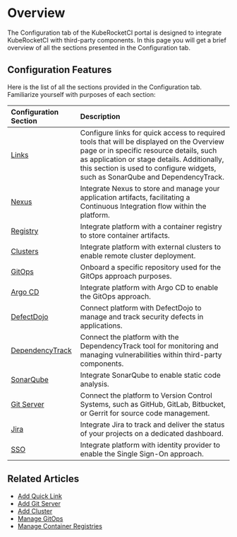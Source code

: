 # Overview

<head>
  <link rel="canonical" href="https://docs.kuberocketci.io/docs/user-guide/configuration-overview/" />
</head>

The Configuration tab of the KubeRocketCI portal is designed to integrate KubeRocketCI with third-party components. In this page you will get a brief overview of all the sections presented in the Configuration tab.

## Configuration Features

Here is the list of all the sections provided in the Configuration tab. Familiarize yourself with purposes of each section:

|Configuration Section|Description|
|:-|:-|
|[Links](quick-links.md)|Configure links for quick access to required tools that will be displayed on the Overview page or in specific resource details, such as application or stage details. Additionally, this section is used to configure widgets, such as SonarQube and DependencyTrack.|
|[Nexus](../operator-guide/artifacts-management/nexus-sonatype.md)|Integrate Nexus to store and manage your application artifacts, facilitating a Continuous Integration flow within the platform.|
|[Registry](../quick-start/integrate-container-registry.md)|Integrate platform with a container registry to store container artifacts.|
|[Clusters](add-cluster.md)|Integrate platform with external clusters to enable remote cluster deployment.|
|[GitOps](gitops.md)|Onboard a specific repository used for the GitOps approach purposes.|
|[Argo CD](../operator-guide/cd/argocd-integration.md)|Integrate platform with Argo CD to enable the GitOps approach.|
|[DefectDojo](../operator-guide/devsecops/defectdojo.md)|Connect platform with DefectDojo to manage and track security defects in applications.|
|[DependencyTrack](../operator-guide/devsecops/dependency-track.md)|Connect the platform with the DependencyTrack tool for monitoring and managing vulnerabilities within third-party components.|
|[SonarQube](../operator-guide/code-quality/sonarqube.md)|Integrate SonarQube to enable static code analysis.|
|[Git Server](add-git-server.md)|Connect the platform to Version Control Systems, such as GitHub, GitLab, Bitbucket, or Gerrit for source code management.|
|[Jira](../operator-guide/project-management-and-reporting/jira-integration.md)|Integrate Jira to track and deliver the status of your projects on a dedicated dashboard.|
|[SSO](../operator-guide/auth/keycloak.md)|Integrate platform with identity provider to enable the Single Sign-On approach.|

## Related Articles

* [Add Quick Link](quick-links.md)
* [Add Git Server](add-git-server.md)
* [Add Cluster](add-cluster.md)
* [Manage GitOps](gitops.md)
* [Manage Container Registries](../user-guide/manage-container-registries.md)
